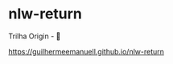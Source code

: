 # nlw-return
Trilha Origin - 🚀

<a target="_blank" href="https://guilhermeemanuell.github.io/nlw-return">https://guilhermeemanuell.github.io/nlw-return</a>
